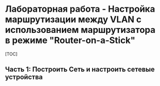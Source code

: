 # Лабораторная работа - Настройка маршрутизации между VLAN с использованием маршрутизатора в режиме "Router-on-a-Stick"

[TOC]

## Часть 1: Построить Сеть и настроить сетевые устройства
